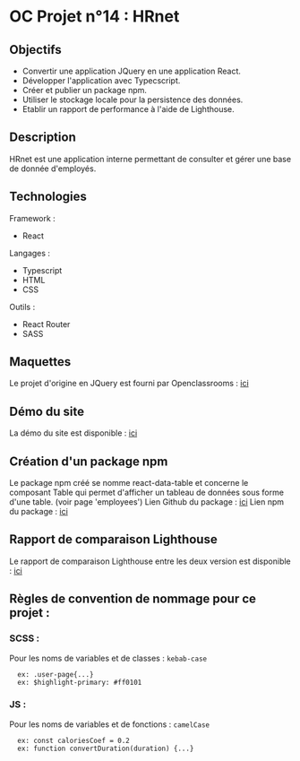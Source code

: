 # OC Projet n°14 : HRnet

## Objectifs
- Convertir une application JQuery en une application React.
- Développer l'application avec Typecscript.
- Créer et publier un package npm.
- Utiliser le stockage locale pour la persistence des données.
- Etablir un rapport de performance à l'aide de Lighthouse.

## Description
HRnet est une application interne permettant de consulter et gérer une base de donnée d'employés.

## Technologies
Framework :
- React

Langages :
- Typescript
- HTML
- CSS

Outils :
- React Router
- SASS

## Maquettes
Le projet d'origine en JQuery est fourni par Openclassrooms : [ici](https://github.com/OpenClassrooms-Student-Center/P12_Front-end)

## Démo du site
La démo du site est disponible : [ici](https://kgabard.github.io/OC_P14_HRnet/)

## Création d'un package npm
Le package npm créé se nomme react-data-table et concerne le composant Table qui permet d'afficher un tableau de données sous forme d'une table. (voir page 'employees')
Lien Github du package : [ici](https://github.com/KGabard/react-data-table)
Lien npm du package : [ici](https://www.npmjs.com/package/@kgabard/react-data-table) 

## Rapport de comparaison Lighthouse
Le rapport de comparaison Lighthouse entre les deux version est disponible : [ici](https://github.com/KGabard/OC_P14_HRnet/tree/main/documents/Comparaison_des_rapports_Lighthouse.pdf)

## Règles de convention de nommage pour ce projet :

### SCSS :
Pour les noms de variables et de classes : `kebab-case`
```
  ex: .user-page{...}
  ex: $highlight-primary: #ff0101
```

### JS :
Pour les noms de variables et de fonctions : `camelCase`
```
  ex: const caloriesCoef = 0.2
  ex: function convertDuration(duration) {...}
```